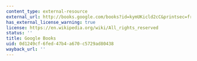 ```yaml
---
content_type: external-resource
external_url: http://books.google.com/books?id=kymUKicld2cC&printsec=frontcover
has_external_license_warning: true
license: https://en.wikipedia.org/wiki/All_rights_reserved
status: ''
title: Google Books
uid: 0d1249cf-6fed-47b4-a670-c5729ad80438
wayback_url: ''
---
```


